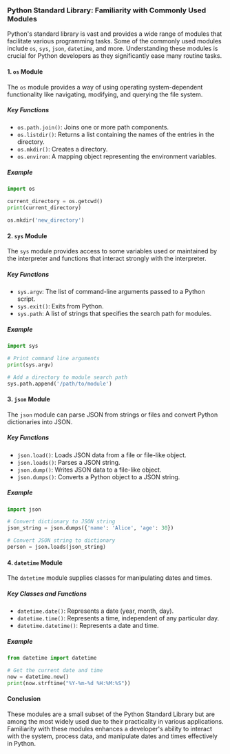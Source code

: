 ### Python Standard Library: Familiarity with Commonly Used Modules

Python's standard library is vast and provides a wide range of modules that facilitate various programming tasks. Some of the commonly used modules include `os`, `sys`, `json`, `datetime`, and more. Understanding these modules is crucial for Python developers as they significantly ease many routine tasks.

#### 1. `os` Module

The `os` module provides a way of using operating system-dependent functionality like navigating, modifying, and querying the file system.

##### Key Functions

- `os.path.join()`: Joins one or more path components.
- `os.listdir()`: Returns a list containing the names of the entries in the directory.
- `os.mkdir()`: Creates a directory.
- `os.environ`: A mapping object representing the environment variables.

##### Example

```python
import os

current_directory = os.getcwd()
print(current_directory)

os.mkdir('new_directory')
```

#### 2. `sys` Module

The `sys` module provides access to some variables used or maintained by the interpreter and functions that interact strongly with the interpreter.

##### Key Functions

- `sys.argv`: The list of command-line arguments passed to a Python script.
- `sys.exit()`: Exits from Python.
- `sys.path`: A list of strings that specifies the search path for modules.

##### Example

```python
import sys

# Print command line arguments
print(sys.argv)

# Add a directory to module search path
sys.path.append('/path/to/module')
```

#### 3. `json` Module

The `json` module can parse JSON from strings or files and convert Python dictionaries into JSON.

##### Key Functions

- `json.load()`: Loads JSON data from a file or file-like object.
- `json.loads()`: Parses a JSON string.
- `json.dump()`: Writes JSON data to a file-like object.
- `json.dumps()`: Converts a Python object to a JSON string.

##### Example

```python
import json

# Convert dictionary to JSON string
json_string = json.dumps({'name': 'Alice', 'age': 30})

# Convert JSON string to dictionary
person = json.loads(json_string)
```

#### 4. `datetime` Module

The `datetime` module supplies classes for manipulating dates and times.

##### Key Classes and Functions

- `datetime.date()`: Represents a date (year, month, day).
- `datetime.time()`: Represents a time, independent of any particular day.
- `datetime.datetime()`: Represents a date and time.

##### Example

```python
from datetime import datetime

# Get the current date and time
now = datetime.now()
print(now.strftime("%Y-%m-%d %H:%M:%S"))
```

#### Conclusion

These modules are a small subset of the Python Standard Library but are among the most widely used due to their practicality in various applications. Familiarity with these modules enhances a developer's ability to interact with the system, process data, and manipulate dates and times effectively in Python.
